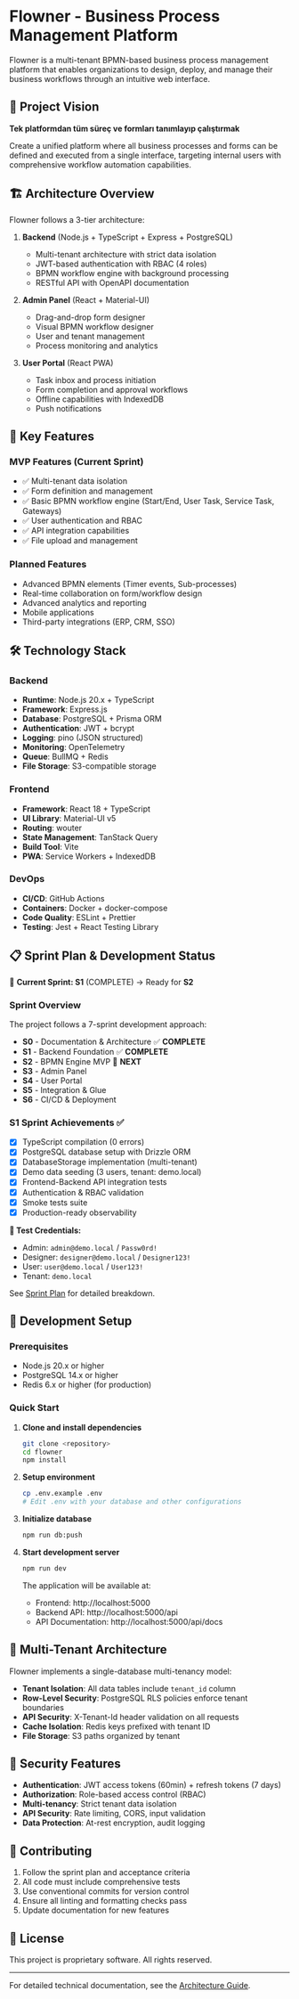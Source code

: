 # Flowner - Business Process Management Platform

Flowner is a multi-tenant BPMN-based business process management platform that enables organizations to design, deploy, and manage their business workflows through an intuitive web interface.

## 🎯 Project Vision

**Tek platformdan tüm süreç ve formları tanımlayıp çalıştırmak**

Create a unified platform where all business processes and forms can be defined and executed from a single interface, targeting internal users with comprehensive workflow automation capabilities.

## 🏗️ Architecture Overview

Flowner follows a 3-tier architecture:

1. **Backend** (Node.js + TypeScript + Express + PostgreSQL)
   - Multi-tenant architecture with strict data isolation
   - JWT-based authentication with RBAC (4 roles)
   - BPMN workflow engine with background processing
   - RESTful API with OpenAPI documentation

2. **Admin Panel** (React + Material-UI)
   - Drag-and-drop form designer
   - Visual BPMN workflow designer  
   - User and tenant management
   - Process monitoring and analytics

3. **User Portal** (React PWA)
   - Task inbox and process initiation
   - Form completion and approval workflows
   - Offline capabilities with IndexedDB
   - Push notifications

## 🚀 Key Features

### MVP Features (Current Sprint)
- ✅ Multi-tenant data isolation
- ✅ Form definition and management
- ✅ Basic BPMN workflow engine (Start/End, User Task, Service Task, Gateways)
- ✅ User authentication and RBAC
- ✅ API integration capabilities
- ✅ File upload and management

### Planned Features
- Advanced BPMN elements (Timer events, Sub-processes)
- Real-time collaboration on form/workflow design
- Advanced analytics and reporting
- Mobile applications
- Third-party integrations (ERP, CRM, SSO)

## 🛠️ Technology Stack

### Backend
- **Runtime**: Node.js 20.x + TypeScript
- **Framework**: Express.js
- **Database**: PostgreSQL + Prisma ORM
- **Authentication**: JWT + bcrypt
- **Logging**: pino (JSON structured)
- **Monitoring**: OpenTelemetry
- **Queue**: BullMQ + Redis
- **File Storage**: S3-compatible storage

### Frontend
- **Framework**: React 18 + TypeScript
- **UI Library**: Material-UI v5
- **Routing**: wouter
- **State Management**: TanStack Query
- **Build Tool**: Vite
- **PWA**: Service Workers + IndexedDB

### DevOps
- **CI/CD**: GitHub Actions
- **Containers**: Docker + docker-compose
- **Code Quality**: ESLint + Prettier
- **Testing**: Jest + React Testing Library

## 📋 Sprint Plan & Development Status

🚀 **Current Sprint: S1** (COMPLETE) → Ready for **S2**

### Sprint Overview
The project follows a 7-sprint development approach:

- **S0** - Documentation & Architecture ✅ **COMPLETE**
- **S1** - Backend Foundation ✅ **COMPLETE** 
- **S2** - BPMN Engine MVP 🎯 **NEXT**
- **S3** - Admin Panel
- **S4** - User Portal
- **S5** - Integration & Glue
- **S6** - CI/CD & Deployment

### S1 Sprint Achievements ✅ 
- [x] TypeScript compilation (0 errors)
- [x] PostgreSQL database setup with Drizzle ORM  
- [x] DatabaseStorage implementation (multi-tenant)
- [x] Demo data seeding (3 users, tenant: demo.local)
- [x] Frontend-Backend API integration tests
- [x] Authentication & RBAC validation
- [x] Smoke tests suite
- [x] Production-ready observability

**🧪 Test Credentials:**
- Admin: `admin@demo.local` / `Passw0rd!`
- Designer: `designer@demo.local` / `Designer123!`  
- User: `user@demo.local` / `User123!`
- Tenant: `demo.local`

See [Sprint Plan](./sprint-plan.md) for detailed breakdown.

## 🔧 Development Setup

### Prerequisites
- Node.js 20.x or higher
- PostgreSQL 14.x or higher
- Redis 6.x or higher (for production)

### Quick Start

1. **Clone and install dependencies**
   ```bash
   git clone <repository>
   cd flowner
   npm install
   ```

2. **Setup environment**
   ```bash
   cp .env.example .env
   # Edit .env with your database and other configurations
   ```

3. **Initialize database**
   ```bash
   npm run db:push
   ```

4. **Start development server**
   ```bash
   npm run dev
   ```

   The application will be available at:
   - Frontend: http://localhost:5000
   - Backend API: http://localhost:5000/api
   - API Documentation: http://localhost:5000/api/docs

## 🏢 Multi-Tenant Architecture

Flowner implements a single-database multi-tenancy model:

- **Tenant Isolation**: All data tables include `tenant_id` column
- **Row-Level Security**: PostgreSQL RLS policies enforce tenant boundaries
- **API Security**: X-Tenant-Id header validation on all requests
- **Cache Isolation**: Redis keys prefixed with tenant ID
- **File Storage**: S3 paths organized by tenant

## 🔐 Security Features

- **Authentication**: JWT access tokens (60min) + refresh tokens (7 days)
- **Authorization**: Role-based access control (RBAC)
- **Multi-tenancy**: Strict tenant data isolation
- **API Security**: Rate limiting, CORS, input validation
- **Data Protection**: At-rest encryption, audit logging

## 🤝 Contributing

1. Follow the sprint plan and acceptance criteria
2. All code must include comprehensive tests
3. Use conventional commits for version control
4. Ensure all linting and formatting checks pass
5. Update documentation for new features

## 📄 License

This project is proprietary software. All rights reserved.

---

For detailed technical documentation, see the [Architecture Guide](./architecture.md).
